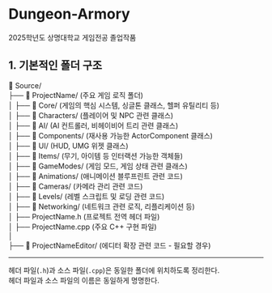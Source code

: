 # Dungeon-Armory
2025학년도 상명대학교 게임전공 졸업작품

## 1. 기본적인 폴더 구조
📂 Source/    
├── 📂 ProjectName/ (주요 게임 로직 폴더)    
│ ├── 📂 Core/ (게임의 핵심 시스템, 싱글톤 클래스, 헬퍼 유틸리티 등)    
│ ├── 📂 Characters/ (플레이어 및 NPC 관련 클래스)    
│ ├── 📂 AI/ (AI 컨트롤러, 비헤이비어 트리 관련 클래스)    
│ ├── 📂 Components/ (재사용 가능한 ActorComponent 클래스)    
│ ├── 📂 UI/ (HUD, UMG 위젯 클래스)    
│ ├── 📂 Items/ (무기, 아이템 등 인터랙션 가능한 객체들)    
│ ├── 📂 GameModes/ (게임 모드, 게임 상태 관련 클래스)    
│ ├── 📂 Animations/ (애니메이션 블루프린트 관련 코드)    
│ ├── 📂 Cameras/ (카메라 관리 관련 코드)    
│ ├── 📂 Levels/ (레벨 스크립트 및 로딩 관련 코드)    
│ ├── 📂 Networking/ (네트워크 관련 로직, 리플리케이션 등)    
│ ├── ProjectName.h (프로젝트 전역 헤더 파일)    
│ ├── ProjectName.cpp (주요 C++ 구현 파일)    
│    
├── 📂 ProjectNameEditor/ (에디터 확장 관련 코드 - 필요할 경우)    

---

헤더 파일(```.h```)과 소스 파일(```.cpp```)은 동일한 폴더에 위치하도록 정리한다.     
헤더 파일과 소스 파일의 이름은 동일하게 명명한다.    